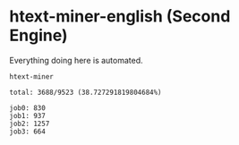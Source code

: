 # htext-miner-english (Second Engine)

Everything doing here is automated.

```
htext-miner

total: 3688/9523 (38.727291819804684%)

job0: 830
job1: 937
job2: 1257
job3: 664
```